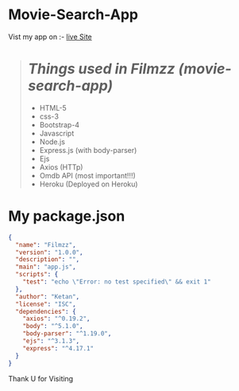 # Movie-Search-App

Vist my app on :- [live Site](https://filmzz.herokuapp.com/)

> # ***Things used in Filmzz (movie-search-app)***
> - HTML-5  
> - css-3
> - Bootstrap-4
> - Javascript
> - Node.js
> - Express.js (with body-parser)
> - Ejs
> - Axios (HTTp)
> - Omdb API (most important!!!)
> - Heroku (Deployed on Heroku)

# My package.json 
```json
{
  "name": "Filmzz",
  "version": "1.0.0",
  "description": "",
  "main": "app.js",
  "scripts": {
    "test": "echo \"Error: no test specified\" && exit 1"
  },
  "author": "Ketan",
  "license": "ISC",
  "dependencies": {
    "axios": "^0.19.2",
    "body": "^5.1.0",
    "body-parser": "^1.19.0",
    "ejs": "^3.1.3",
    "express": "^4.17.1"
  }
}
```
Thank U for Visiting
